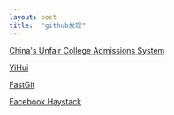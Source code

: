 ```yaml
---
layout: post
title:  "github发现"
---
```


[China's Unfair College Admissions System](https://www.theatlantic.com/china/archive/2013/06/chinas-unfair-college-admissions-system/276995/)

[YiHui](https://yihui.org/)

[FastGit](https://hub.fastgit.org/)

[Facebook Haystack](https://www.usenix.org/legacy/event/osdi10/tech/full_papers/Beaver.pdf)
